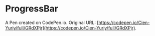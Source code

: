 # ProgressBar

A Pen created on CodePen.io. Original URL: [https://codepen.io/Cien-Yuriy/full/GRdXPjr](https://codepen.io/Cien-Yuriy/full/GRdXPjr).

